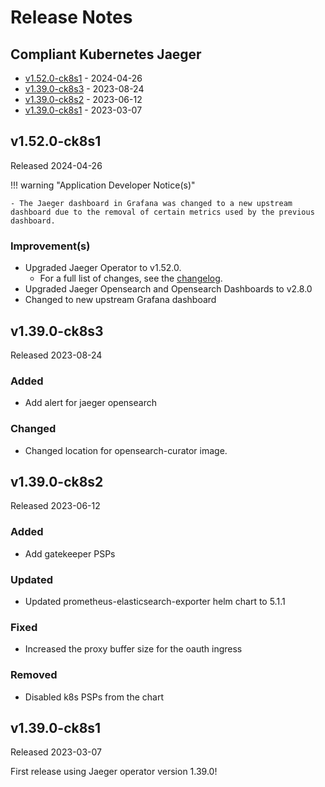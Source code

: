 # Release Notes

## Compliant Kubernetes Jaeger

<!-- BEGIN TOC -->

- [v1.52.0-ck8s1](#v1520-ck8s1) - 2024-04-26
- [v1.39.0-ck8s3](#v1390-ck8s3) - 2023-08-24
- [v1.39.0-ck8s2](#v1390-ck8s2) - 2023-06-12
- [v1.39.0-ck8s1](#v1390-ck8s1) - 2023-03-07
<!-- END TOC -->

## v1.52.0-ck8s1

Released 2024-04-26

!!! warning "Application Developer Notice(s)"

    - The Jaeger dashboard in Grafana was changed to a new upstream dashboard due to the removal of certain metrics used by the previous dashboard.

### Improvement(s)

- Upgraded Jaeger Operator to v1.52.0.
  - For a full list of changes, see the [changelog](https://github.com/jaegertracing/jaeger/blob/main/CHANGELOG.md#1520-2023-12-05).
- Upgraded Jaeger Opensearch and Opensearch Dashboards to v2.8.0
- Changed to new upstream Grafana dashboard

## v1.39.0-ck8s3

Released 2023-08-24

### Added

- Add alert for jaeger opensearch

### Changed

- Changed location for opensearch-curator image.

## v1.39.0-ck8s2

Released 2023-06-12

### Added

- Add gatekeeper PSPs

### Updated

- Updated prometheus-elasticsearch-exporter helm chart to 5.1.1

### Fixed

- Increased the proxy buffer size for the oauth ingress

### Removed

- Disabled k8s PSPs from the chart

## v1.39.0-ck8s1

Released 2023-03-07

First release using Jaeger operator version 1.39.0!
